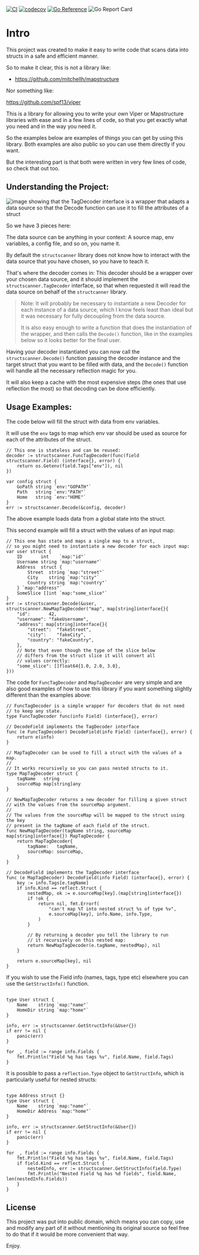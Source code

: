 [![CI](https://github.com/VinGarcia/structscanner/actions/workflows/ci.yml/badge.svg)](https://github.com/VinGarcia/structscanner/actions/workflows/ci.yml)
[![codecov](https://codecov.io/gh/VinGarcia/structscanner/branch/master/graph/badge.svg?token=5CNJ867C66)](https://codecov.io/gh/VinGarcia/structscanner)
[![Go Reference](https://pkg.go.dev/badge/github.com/vingarcia/structi.svg)](https://pkg.go.dev/github.com/vingarcia/structi)
![Go Report Card](https://goreportcard.com/badge/github.com/vingarcia/structi)

# Intro

This project was created to make it easy to write code that
scans data into structs in a safe and efficient manner.

So to make it clear, this is not a library like:

- https://github.com/mitchellh/mapstructure

Nor something like:

https://github.com/spf13/viper

This is a library for allowing you to write your own Viper
or Mapstructure libraries with ease and in a few lines of code,
so that you get exactly what you need and in the way you need it.

So the examples below are examples of things you can get by using
this library. Both examples are also public so you can use them
directly if you want.

But the interesting part is that both were written
in very few lines of code, so check that out too.

## Understanding the Project:

![image showing that the TagDecoder interface is a wrapper that
adapts a data source so that the Decode function can use it to fill
the attributes of a struct](docs/understanding-the-project.png)

So we have 3 pieces here:

The data source can be anything in your context: A source map,
env variables, a config file, and so on, you name it.

By default the `structscanner` library does not know how to interact
with the data source that you have chosen, so you have to teach it.

That's where the decoder comes in:
This decoder should be a wrapper over your chosen data source,
and it should implement the `structscanner.TagDecoder` interface,
so that when requested it will read the data source on behalf
of the `structcanner` library.

> Note: It will probably be necessary to instantiate a new Decoder for each
> instance of a data source, which I know feels least than ideal but
> it was necessary for fully decoupling from the data source.
>
> It is also easy enough to write a function that does the instantiation of the wrapper,
> and then calls the `Decode()` function, like in the examples below so it looks
> better for the final user.

Having your decoder instantiated you can now call the `structscanner.Decode()`
function passing the decoder instance and the target struct that you want
to be filled with data, and the `Decode()` function will handle all the
necessary reflection magic for you.

It will also keep a cache with the most expensive steps (the ones that use reflection the most)
so that decoding can be done efficiently.

## Usage Examples:

The code below will fill the struct with data from env variables.

It will use the `env` tags to map which env var should be used
as source for each of the attributes of the struct.

```golang
// This one is stateless and can be reused:
decoder := structscanner.FuncTagDecoder(func(field structscanner.Field) (interface{}, error) {
	return os.Getenv(field.Tags["env"]), nil
})

var config struct {
	GoPath string `env:"GOPATH"`
	Path   string `env:"PATH"`
	Home   string `env:"HOME"`
}
err := structscanner.Decode(&config, decoder)
```

The above example loads data from a global state into the struct.

This second example will fill a struct with the values of an input map:

```golang
// This one has state and maps a single map to a struct,
// so you might need to instantiate a new decoder for each input map:
var user struct {
	ID       int    `map:"id"`
	Username string `map:"username"`
	Address  struct {
		Street  string `map:"street"`
		City    string `map:"city"`
		Country string `map:"country"`
	} `map:"address"`
    SomeSlice []int `map:"some_slice"`
}
err := structscanner.Decode(&user, structscanner.NewMapTagDecoder("map", map[string]interface{}{
	"id":       42,
	"username": "fakeUsername",
	"address": map[string]interface{}{
		"street":  "fakeStreet",
		"city":    "fakeCity",
		"country": "fakeCountry",
	},
    // Note that even though the type of the slice below
    // differs from the struct slice it will convert all
    // values correctly:
    "some_slice": []float64{1.0, 2.0, 3.0},
}))
```

The code for `FuncTagDecoder` and `MapTagDecoder` are very simple and are also good examples
of how to use this library if you want something slightly different than the examples above:

```golang
// FuncTagDecoder is a simple wrapper for decoders that do not need
// to keep any state.
type FuncTagDecoder func(info Field) (interface{}, error)

// DecodeField implements the TagDecoder interface
func (e FuncTagDecoder) DecodeField(info Field) (interface{}, error) {
	return e(info)
}

// MapTagDecoder can be used to fill a struct with the values of a map.
//
// It works recursively so you can pass nested structs to it.
type MapTagDecoder struct {
	tagName   string
	sourceMap map[string]any
}

// NewMapTagDecoder returns a new decoder for filling a given struct
// with the values from the sourceMap argument.
//
// The values from the sourceMap will be mapped to the struct using the key
// present in the tagName of each field of the struct.
func NewMapTagDecoder(tagName string, sourceMap map[string]interface{}) MapTagDecoder {
	return MapTagDecoder{
		tagName:   tagName,
		sourceMap: sourceMap,
	}
}

// DecodeField implements the TagDecoder interface
func (e MapTagDecoder) DecodeField(info Field) (interface{}, error) {
	key := info.Tags[e.tagName]
	if info.Kind == reflect.Struct {
		nestedMap, ok := e.sourceMap[key].(map[string]interface{})
		if !ok {
			return nil, fmt.Errorf(
				"can't map %T into nested struct %s of type %v",
				e.sourceMap[key], info.Name, info.Type,
			)
		}

		// By returning a decoder you tell the library to run
		// it recursively on this nested map:
		return NewMapTagDecoder(e.tagName, nestedMap), nil
	}

	return e.sourceMap[key], nil
}
```

If you wish to use the Field info (names, tags, type etc) elsewhere you can use the `GetStructInfo()` function.

```golang

type User struct {
	Name    string `map:"name"`
	HomeDir string `map:"home"`
}

info, err := structscanner.GetStructInfo(&User{})
if err != nil {
	panic(err)
}

for _, field := range info.Fields {
	fmt.Println("Field %q has tags %v", field.Name, field.Tags)
}
```

It is possible to pass a `reflection.Type` object to `GetStructInfo`, which is particularly useful for nested structs:

```golang

type Address struct {}
type User struct {
	Name    string `map:"name"`
	HomeDir Address `map:"home"`
}

info, err := structscanner.GetStructInfo(&User{})
if err != nil {
	panic(err)
}

for _, field := range info.Fields {
	fmt.Println("Field %q has tags %v", field.Name, field.Tags)
	if field.Kind == reflect.Struct {
		nestedInfo, err := structscanner.GetStructInfo(field.Type)
		fmt.Println("Nested Field %q has %d fields", field.Name, len(nestedInfo.Fields))
	}
}
```


## License

This project was put into public domain, which means you can copy, use and modify
any part of it without mentioning its original source so feel free to do that
if it would be more convenient that way.

Enjoy.
